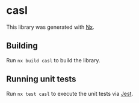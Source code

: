# casl

This library was generated with [Nx](https://nx.dev).

## Building

Run `nx build casl` to build the library.

## Running unit tests

Run `nx test casl` to execute the unit tests via [Jest](https://jestjs.io).
